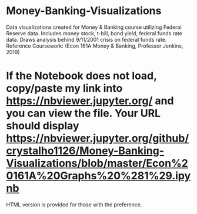 # Money-Banking-Visualizations
Data visualizations created for Money &amp; Banking course utilizing Federal Reserve data. 
Includes money stock, t-bill, bond yield, federal funds rate data.
Draws analysis behind 9/11/2001 crisis on federal funds rate.
Reference Coursework: (Econ 161A Money & Banking, Professor Jenkins, 2019)
# If the Notebook does not load, copy/paste my link into https://nbviewer.jupyter.org/ and you can view the file. Your URL should display https://nbviewer.jupyter.org/github/crystalho1126/Money-Banking-Visualizations/blob/master/Econ%20161A%20Graphs%20%281%29.ipynb
HTML version is provided for those with the preference.
